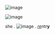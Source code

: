 ![image](https://github.com/maxverstappenn/maxverstappenn/assets/136962507/49f465cb-7b7a-40b6-b15a-4247e42fb3d7)


![image](https://github.com/maxverstappenn/maxverstappenn/assets/136962507/2c717798-2a38-4a7d-9881-c0cb073c7e0f)

she . ![image](https://github.com/maxverstappenn/maxverstappenn/assets/136962507/e1a4d0ed-7c8c-4f9f-ae70-d9c9f4d2a181) . [*re*](https://rentry.co/fightingmydemons)ntr**y**
